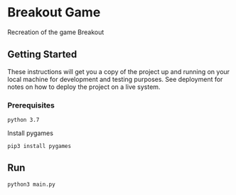 # Breakout Game

Recreation of the game Breakout

## Getting Started

These instructions will get you a copy of the project up and running on your local machine for development and testing purposes. See deployment for notes on how to deploy the project on a live system.

### Prerequisites

```
python 3.7
```
Install pygames 

```
pip3 install pygames
```

## Run

```
python3 main.py
```
